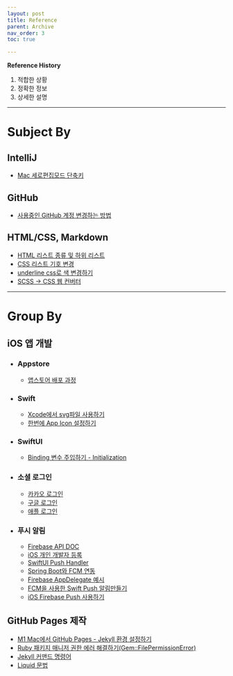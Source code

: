 ```yaml
---
layout: post
title: Reference
parent: Archive
nav_order: 3
toc: true

---
```

**Reference History**
1. 적합한 상황
2. 정확한 정보
3. 상세한 설명

---

# Subject By
## IntelliJ
- [Mac 세로편집모드 단축키](https://islet4you.tistory.com/entry/Intellij-%EC%84%B8%EB%A1%9C%ED%8E%B8%EC%A7%91%EB%AA%A8%EB%93%9C-%EC%A0%84%ED%99%98-%EB%8B%A8%EC%B6%95%ED%82%A4)

## GitHub
- [사용중인 GitHub 계정 변경하는 방법](https://www.lainyzine.com/ko/article/how-to-change-the-github-account-used-by-the-development-environment/)

## HTML/CSS, Markdown
- [HTML 리스트 종류 및 하위 리스트](http://lecturewebprogramming.blogspot.com/2012/09/html_30.html)
- [CSS 리스트 기호 변경](https://hadrysmateusz.com/blog/css-list-styling)
- [underline css로 색 변경하기](https://www.w3schools.com/cssref/css3_pr_text-decoration-color.php)
- [SCSS -> CSS 웹 컨버터](https://www.sassmeister.com/)

---

# Group By
## iOS 앱 개발
- ### Appstore
  - [앱스토어 배포 과정](https://velog.io/@heyksw/iOS-%EC%95%B1%EC%8A%A4%ED%86%A0%EC%96%B4-%EB%B0%B0%ED%8F%AC%EA%B3%BC%EC%A0%95)
- ### Swift
  - [Xcode에서 svg파일 사용하기](https://dinopia.tistory.com/6)
  - [한번에 App Icon 설정하기](https://baechukim.tistory.com/5)
- ### SwiftUI
  - [Binding 변수 주입하기 - Initialization](http://minsone.github.io/swiftui/swiftui-binding-initialize)
- ### 소셜 로그인
  - [카카오 로그인](https://developers.kakao.com/docs/latest/ko/kakaologin/ios)
  - [구글 로그인](https://firebase.google.com/docs/auth/ios/google-signin)
  - [애플 로그인](https://blog.xmartlabs.com/blog/sign-in-with-apple-with-swiftui/)
- ### 푸시 알림
  - [Firebase API DOC](https://firebase.google.com/docs/cloud-messaging/ios/receive?hl=ko)
  - [iOS 개인 개발자 등록](https://nebori.tistory.com/9)
  - [SwiftUI Push Handler](https://gist.github.com/prafullakumar/17b169885bb8defdd24bf9a7cdd84188#file-handlepushswiftui-swift)
  - [Spring Boot와 FCM 연동](https://kimseungjae.tistory.com/5)
  - [Firebase AppDelegate 예시](https://github.com/firebase/quickstart-ios/blob/master/messaging/MessagingExampleSwift/AppDelegate.swift)
  - [FCM을 사용한 Swift Push 알림만들기](https://m.blog.naver.com/PostView.nhn?blogId=whdals0&logNo=221117010124&proxyReferer=https:%2F%2Fwww.google.com%2F)
  - [iOS Firebase Push 사용하기](https://nicgoon.tistory.com/213)

## GitHub Pages 제작
- [M1 Mac에서 GitHub Pages - Jekyll 환경 설정하기](https://danaing.github.io/etc/2022/03/14/M1-mac-jekyll-setting.html)
- [Ruby 패키지 매니저 권한 에러 해결하기(Gem::FilePermissionError)](https://madplay.github.io/post/file-permission-error-while-executing-gem)
- [Jekyll 커맨드 명령어](https://jekyllrb.com/docs/usage/)
- [Liquid 문법](https://shopify.github.io/liquid/tags/control-flow/)